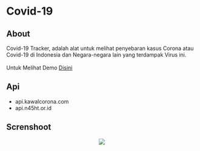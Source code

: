 # Covid-19
## About 
Covid-19 Tracker, adalah alat untuk melihat penyebaran kasus Corona atau Covid-19 di Indonesia dan Negara-negara lain yang terdampak Virus ini.<br/><br/>
Untuk Melihat Demo <a href="https://reiz.my.id/corona.html">Disini</a>
## Api
+ api.kawalcorona.com
+ api.n45ht.or.id
## Screnshoot
<p align="center">
  <img src="https://raw.githubusercontent.com/reidhosatria/Covid-19/master/screenshot/desktop.png" />
</p>
